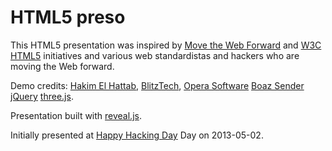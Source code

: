 HTML5 preso
===========

This HTML5 presentation was inspired by [Move the Web Forward](http://movethewebforward.org/) and [W3C HTML5](http://www.w3.org/html/logo/) initiatives and various web standardistas and hackers who are moving the Web forward.

Demo credits: [Hakim El Hattab](http://lab.hakim.se/),
[BlitzTech](http://www.blitztech.com/),
[Opera Software](http://shinydemos.com/)
[Boaz Sender](http://boazsender.com/)
[jQuery](http://jquery.com/)
[three.js](http://threejs.org/).

Presentation built with [reveal.js](http://lab.hakim.se/reveal-js/).

Initially presented at [Happy Hacking Day](http://happyhackingday.org) Day on 2013-05-02.

